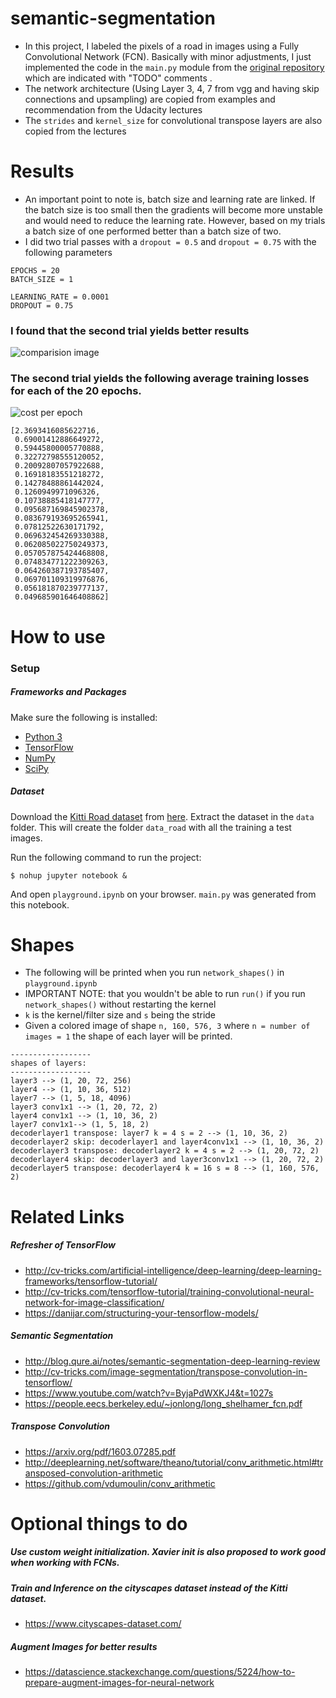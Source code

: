# semantic-segmentation
- In this project, I labeled the pixels of a road in images using a Fully Convolutional Network (FCN).
Basically with minor adjustments, I just implemented the code in the `main.py` module  from the
[original repository](https://github.com/udacity/CarND-Semantic-Segmentation/)
which are indicated with "TODO" comments . 
- The network architecture (Using Layer 3, 4, 7 from vgg and having skip connections and upsampling)
are copied from examples and recommendation from the Udacity lectures
- The `strides` and `kernel_size` for convolutional transpose layers are also copied from the lectures

# Results
- An important point to note is, batch size and learning rate are linked. If the batch size is too small then the gradients will become more unstable and would need to reduce the learning rate. However, based on my trials a batch size of one performed better than a batch size of two.
- I did two trial passes with a `dropout = 0.5` and `dropout = 0.75`  with the following parameters

```
EPOCHS = 20
BATCH_SIZE = 1

LEARNING_RATE = 0.0001
DROPOUT = 0.75
```
### I found that the second trial yields better results 
![comparision image](https://github.com/mithi/semantic-segmentation/blob/master/comparison_img.png)

### The second trial yields the following average training losses for each of the 20 epochs. 
![cost per epoch](https://github.com/mithi/semantic-segmentation/blob/master/cost_per_epoch.png)
```
[2.3693416085622716,
 0.69001412886649272,
 0.59445800005770888,
 0.32272798555120052,
 0.20092807057922688,
 0.16918183551218272,
 0.14278488861442024,
 0.1260949971096326,
 0.10738885418147777,
 0.095687169845902378,
 0.083679193695265941,
 0.07812522630171792,
 0.069632454269330388,
 0.062085022750249373,
 0.057057875424468808,
 0.074834771222309263,
 0.064260387193785407,
 0.069701109319976876,
 0.056181870239777137,
 0.049685901646408862]
```

# How to use

### Setup
##### Frameworks and Packages
Make sure the following is installed:
 - [Python 3](https://www.python.org/)
 - [TensorFlow](https://www.tensorflow.org/)
 - [NumPy](http://www.numpy.org/)
 - [SciPy](https://www.scipy.org/)

##### Dataset
Download the [Kitti Road dataset](http://www.cvlibs.net/datasets/kitti/eval_road.php) from [here](http://www.cvlibs.net/download.php?file=data_road.zip).  Extract the dataset in the `data` folder.  This will create the folder `data_road` with all the training a test images.

Run the following command to run the project:
```
$ nohup jupyter notebook &
```
And open `playground.ipynb` on your browser. `main.py` was generated from this notebook. 

# Shapes

- The following will be printed when you run `network_shapes()` in `playground.ipynb`
- IMPORTANT NOTE: that you wouldn't be able to run `run()` if you run `network_shapes()` without restarting the kernel
- `k` is the kernel/filter size and `s` being the stride
- Given a colored image of shape `n, 160, 576, 3` where `n = number of images = 1` the shape of each layer will be printed.
```
------------------
shapes of layers:
------------------
layer3 --> (1, 20, 72, 256)
layer4 --> (1, 10, 36, 512)
layer7 --> (1, 5, 18, 4096)
layer3 conv1x1 --> (1, 20, 72, 2)
layer4 conv1x1 --> (1, 10, 36, 2)
layer7 conv1x1--> (1, 5, 18, 2)
decoderlayer1 transpose: layer7 k = 4 s = 2 --> (1, 10, 36, 2)
decoderlayer2 skip: decoderlayer1 and layer4conv1x1 --> (1, 10, 36, 2)
decoderlayer3 transpose: decoderlayer2 k = 4 s = 2 --> (1, 20, 72, 2)
decoderlayer4 skip: decoderlayer3 and layer3conv1x1 --> (1, 20, 72, 2)
decoderlayer5 transpose: decoderlayer4 k = 16 s = 8 --> (1, 160, 576, 2)
```

# Related Links

##### Refresher of TensorFlow
- http://cv-tricks.com/artificial-intelligence/deep-learning/deep-learning-frameworks/tensorflow-tutorial/
- http://cv-tricks.com/tensorflow-tutorial/training-convolutional-neural-network-for-image-classification/
- https://danijar.com/structuring-your-tensorflow-models/

##### Semantic Segmentation
- http://blog.qure.ai/notes/semantic-segmentation-deep-learning-review
- http://cv-tricks.com/image-segmentation/transpose-convolution-in-tensorflow/
- https://www.youtube.com/watch?v=ByjaPdWXKJ4&t=1027s
- https://people.eecs.berkeley.edu/~jonlong/long_shelhamer_fcn.pdf

##### Transpose Convolution  
- https://arxiv.org/pdf/1603.07285.pdf
- http://deeplearning.net/software/theano/tutorial/conv_arithmetic.html#transposed-convolution-arithmetic
- https://github.com/vdumoulin/conv_arithmetic

# Optional things to do
##### Use custom weight initialization. Xavier init is also proposed to work good when working with FCNs.
##### Train and Inference on the cityscapes dataset instead of the Kitti dataset.
- https://www.cityscapes-dataset.com/

##### Augment Images for better results
- https://datascience.stackexchange.com/questions/5224/how-to-prepare-augment-images-for-neural-network


